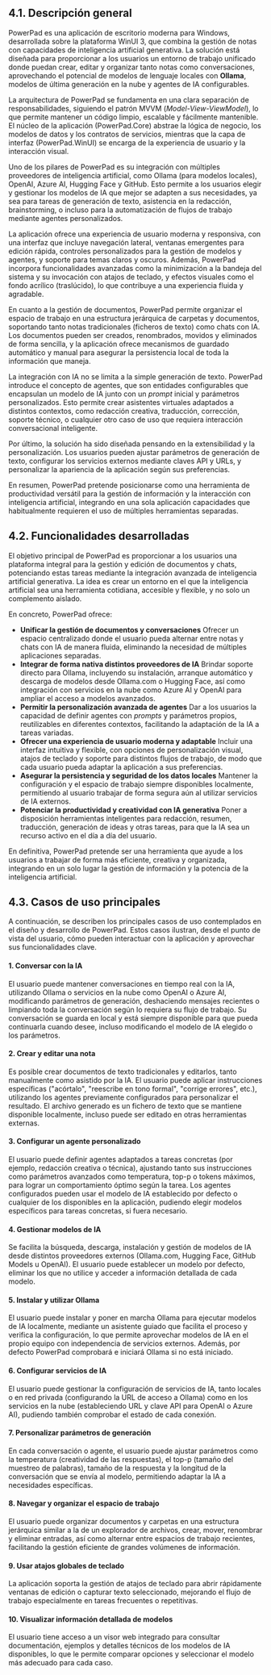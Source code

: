 ## 4.1. Descripción general
PowerPad es una aplicación de escritorio moderna para Windows, desarrollada sobre la plataforma WinUI 3, que combina la gestión de notas con capacidades de inteligencia artificial generativa. La solución está diseñada para proporcionar a los usuarios un entorno de trabajo unificado donde puedan crear, editar y organizar tanto notas como conversaciones, aprovechando el potencial de modelos de lenguaje locales con **Ollama**, modelos de última generación en la nube y agentes de IA configurables.

La arquitectura de PowerPad se fundamenta en una clara separación de responsabilidades, siguiendo el patrón MVVM (*Model-View-ViewModel*), lo que permite mantener un código limpio, escalable y fácilmente mantenible. El núcleo de la aplicación (PowerPad.Core) abstrae la lógica de negocio, los modelos de datos y los contratos de servicios, mientras que la capa de interfaz (PowerPad.WinUI) se encarga de la experiencia de usuario y la interacción visual.

Uno de los pilares de PowerPad es su integración con múltiples proveedores de inteligencia artificial, como Ollama (para modelos locales), OpenAI, Azure AI, Hugging Face y GitHub. Esto permite a los usuarios elegir y gestionar los modelos de IA que mejor se adapten a sus necesidades, ya sea para tareas de generación de texto, asistencia en la redacción, brainstorming, o incluso para la automatización de flujos de trabajo mediante agentes personalizados.

La aplicación ofrece una experiencia de usuario moderna y responsiva, con una interfaz que incluye navegación lateral, ventanas emergentes para edición rápida, controles personalizados para la gestión de modelos y agentes, y soporte para temas claros y oscuros. Además, PowerPad incorpora funcionalidades avanzadas como la minimización a la bandeja del sistema y su invocación con atajos de teclado, y efectos visuales como el fondo acrílico (traslúcido), lo que contribuye a una experiencia fluida y agradable.

En cuanto a la gestión de documentos, PowerPad permite organizar el espacio de trabajo en una estructura jerárquica de carpetas y documentos, soportando tanto notas tradicionales (ficheros de texto) como chats con IA. Los documentos pueden ser creados, renombrados, movidos y eliminados de forma sencilla, y la aplicación ofrece mecanismos de guardado automático y manual para asegurar la persistencia local de toda la información que maneja.

La integración con IA no se limita a la simple generación de texto. PowerPad introduce el concepto de agentes, que son entidades configurables que encapsulan un modelo de IA junto con un _prompt_ inicial y parámetros personalizados. Esto permite crear asistentes virtuales adaptados a distintos contextos, como redacción creativa, traducción, corrección, soporte técnico, o cualquier otro caso de uso que requiera interacción conversacional inteligente.

Por último, la solución ha sido diseñada pensando en la extensibilidad y la personalización. Los usuarios pueden ajustar parámetros de generación de texto, configurar los servicios externos mediante claves API y URLs, y personalizar la apariencia de la aplicación según sus preferencias.

En resumen, PowerPad pretende posicionarse como una herramienta de productividad versátil para la gestión de información y la interacción con inteligencia artificial, integrando en una sola aplicación capacidades que habitualmente requieren el uso de múltiples herramientas separadas.

## 4.2. Funcionalidades desarrolladas

El objetivo principal de PowerPad es proporcionar a los usuarios una plataforma integral para la gestión y edición de documentos y chats, potenciando estas tareas mediante la integración avanzada de inteligencia artificial generativa. La idea es crear un entorno en el que la inteligencia artificial sea una herramienta cotidiana, accesible y flexible, y no solo un complemento aislado.

En concreto, PowerPad ofrece:

-   **Unificar la gestión de documentos y conversaciones**
    Ofrecer un espacio centralizado donde el usuario pueda alternar entre notas y chats con IA de manera fluida, eliminando la necesidad de múltiples aplicaciones separadas.
-   **Integrar de forma nativa distintos proveedores de IA**
    Brindar soporte directo para Ollama, incluyendo su instalación, arranque automático y descarga de modelos desde Ollama.com o Hugging Face, así como integración con servicios en la nube como Azure AI y OpenAI para ampliar el acceso a modelos avanzados.
-   **Permitir la personalización avanzada de agentes**
    Dar a los usuarios la capacidad de definir agentes con *prompts* y parámetros propios, reutilizables en diferentes contextos, facilitando la adaptación de la IA a tareas variadas.
-   **Ofrecer una experiencia de usuario moderna y adaptable**
    Incluir una interfaz intuitiva y flexible, con opciones de personalización visual, atajos de teclado y soporte para distintos flujos de trabajo, de modo que cada usuario pueda adaptar la aplicación a sus preferencias.
-   **Asegurar la persistencia y seguridad de los datos locales**
    Mantener la configuración y el espacio de trabajo siempre disponibles localmente, permitiendo al usuario trabajar de forma segura aún al utilizar servicios de IA externos.
-   **Potenciar la productividad y creatividad con IA generativa**
    Poner a disposición herramientas inteligentes para redacción, resumen, traducción, generación de ideas y otras tareas, para que la IA sea un recurso activo en el día a día del usuario.

En definitiva, PowerPad pretende ser una herramienta que ayude a los usuarios a trabajar de forma más eficiente, creativa y organizada, integrando en un solo lugar la gestión de información y la potencia de la inteligencia artificial.

## 4.3. Casos de uso principales

A continuación, se describen los principales casos de uso contemplados en el diseño y desarrollo de PowerPad. Estos casos ilustran, desde el punto de vista del usuario, cómo pueden interactuar con la aplicación y aprovechar sus funcionalidades clave.

#### 1\. Conversar con la IA
El usuario puede mantener conversaciones en tiempo real con la IA, utilizando Ollama o servicios en la nube como OpenAI o Azure AI, modificando parámetros de generación, deshaciendo mensajes recientes o limpiando toda la conversación según lo requiera su flujo de trabajo. Su conversación se guarda en local y está siempre disponible para que pueda continuarla cuando desee, incluso modificando el modelo de IA elegido o los parámetros.

#### 2\. Crear y editar una nota
Es posible crear documentos de texto tradicionales y editarlos, tanto manualmente como asistido por la IA. El usuario puede aplicar instrucciones específicas ("acórtalo", "reescribe en tono formal", "corrige errores", etc.), utilizando los agentes previamente configurados para personalizar el resultado. El archivo generado es un fichero de texto que se mantiene disponible localmente, incluso puede ser editado en otras herramientas externas.

#### 3\. Configurar un agente personalizado
El usuario puede definir agentes adaptados a tareas concretas (por ejemplo, redacción creativa o técnica), ajustando tanto sus instrucciones como parámetros avanzados como temperatura, top-p o tokens máximos, para lograr un comportamiento óptimo según la tarea. Los agentes configurados pueden usar el modelo de IA establecido por defecto o cualquier de los disponibles en la aplicación, pudiendo elegir modelos específicos para tareas concretas, si fuera necesario.

#### 4\. Gestionar modelos de IA
Se facilita la búsqueda, descarga, instalación y gestión de modelos de IA desde distintos proveedores externos (Ollama.com, Hugging Face, GitHub Models u OpenAI). El usuario puede establecer un modelo por defecto, eliminar los que no utilice y acceder a información detallada de cada modelo.

#### 5\. Instalar y utilizar Ollama
El usuario puede instalar y poner en marcha Ollama para ejecutar modelos de IA localmente, mediante un asistente guiado que facilita el proceso y verifica la configuración, lo que permite aprovechar modelos de IA en el propio equipo con independencia de servicios externos. Además, por defecto PowerPad comprobará e iniciará Ollama si no está iniciado.

#### 6\. Configurar servicios de IA
El usuario puede gestionar la configuración de servicios de IA, tanto locales o en red privada (configurando la URL de acceso a Ollama) como en los servicios en la nube (estableciendo URL y clave API para OpenAI o Azure AI), pudiendo también comprobar el estado de cada conexión.

#### 7\. Personalizar parámetros de generación
En cada conversación o agente, el usuario puede ajustar parámetros como la temperatura (creatividad de las respuestas), el top-p (tamaño del muestreo de palabras), tamaño de la respuesta y la longitud de la conversación que se envía al modelo, permitiendo adaptar la IA a necesidades específicas.

#### 8\. Navegar y organizar el espacio de trabajo
El usuario puede organizar documentos y carpetas en una estructura jerárquica similar a la de un explorador de archivos, crear, mover, renombrar y eliminar entradas, así como alternar entre espacios de trabajo recientes, facilitando la gestión eficiente de grandes volúmenes de información.

#### 9\. Usar atajos globales de teclado
La aplicación soporta la gestión de atajos de teclado para abrir rápidamente ventanas de edición o capturar texto seleccionado, mejorando el flujo de trabajo especialmente en tareas frecuentes o repetitivas.

#### 10\. Visualizar información detallada de modelos
El usuario tiene acceso a un visor web integrado para consultar documentación, ejemplos y detalles técnicos de los modelos de IA disponibles, lo que le permite comparar opciones y seleccionar el modelo más adecuado para cada caso.